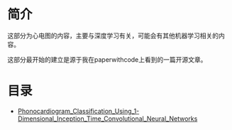 # 简介
这部分为心电图的内容，主要与深度学习有关，可能会有其他机器学习相关的内容。

这部分最开始的建立是源于我在paperwithcode上看到的一篇开源文章。

# 目录

* [Phonocardiogram_Classification_Using_1-Dimensional_Inception_Time_Convolutional_Neural_Networks](06项目复现\03心电图\01通过一维Inception_Time卷积神经网络进行心音图分类/)




